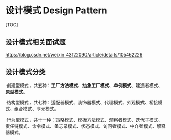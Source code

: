 # 设计模式 Design Pattern

[TOC]

## 设计模式相关面试题
https://blog.csdn.net/weixin_43122090/article/details/105462226

## 设计模式分类
·创建型模式，共五种：**工厂方法模式**、**抽象工厂模式**、**单例模式**、建造者模式、**原型模式**。

·结构型模式，共七种：适配器模式、装饰器模式、代理模式、外观模式、桥接模式、组合模式、享元模式。

·行为型模式，共十一种：策略模式、模板方法模式、观察者模式、迭代子模式、责任链模式、命令模式、备忘录模式、状态模式、访问者模式、中介者模式、解释器模式。



